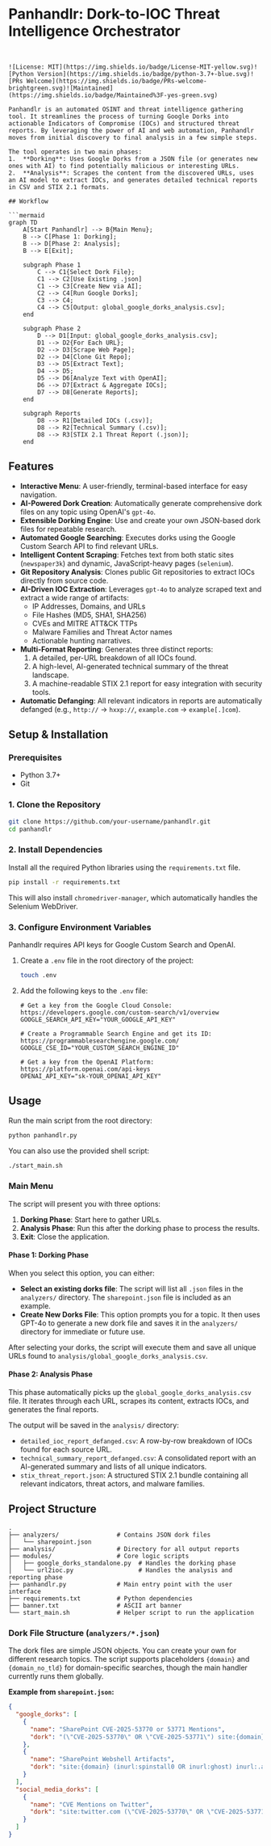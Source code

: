 # Panhandlr: Dork-to-IOC Threat Intelligence Orchestrator

```


![License: MIT](https://img.shields.io/badge/License-MIT-yellow.svg)![Python Version](https://img.shields.io/badge/python-3.7+-blue.svg)![PRs Welcome](https://img.shields.io/badge/PRs-welcome-brightgreen.svg)![Maintained](https://img.shields.io/badge/Maintained%3F-yes-green.svg)

Panhandlr is an automated OSINT and threat intelligence gathering tool. It streamlines the process of turning Google Dorks into actionable Indicators of Compromise (IOCs) and structured threat reports. By leveraging the power of AI and web automation, Panhandlr moves from initial discovery to final analysis in a few simple steps.

The tool operates in two main phases:
1.  **Dorking**: Uses Google Dorks from a JSON file (or generates new ones with AI) to find potentially malicious or interesting URLs.
2.  **Analysis**: Scrapes the content from the discovered URLs, uses an AI model to extract IOCs, and generates detailed technical reports in CSV and STIX 2.1 formats.

## Workflow

```mermaid
graph TD
    A[Start Panhandlr] --> B{Main Menu};
    B --> C[Phase 1: Dorking];
    B --> D[Phase 2: Analysis];
    B --> E[Exit];

    subgraph Phase 1
        C --> C1{Select Dork File};
        C1 --> C2[Use Existing .json]
        C1 --> C3[Create New via AI];
        C2 --> C4[Run Google Dorks];
        C3 --> C4;
        C4 --> C5[Output: global_google_dorks_analysis.csv];
    end

    subgraph Phase 2
        D --> D1[Input: global_google_dorks_analysis.csv];
        D1 --> D2{For Each URL};
        D2 --> D3[Scrape Web Page];
        D2 --> D4[Clone Git Repo];
        D3 --> D5[Extract Text];
        D4 --> D5;
        D5 --> D6[Analyze Text with OpenAI];
        D6 --> D7[Extract & Aggregate IOCs];
        D7 --> D8[Generate Reports];
    end
    
    subgraph Reports
        D8 --> R1[Detailed IOCs (.csv)];
        D8 --> R2[Technical Summary (.csv)];
        D8 --> R3[STIX 2.1 Threat Report (.json)];
    end

```

## Features

-   **Interactive Menu**: A user-friendly, terminal-based interface for easy navigation.
-   **AI-Powered Dork Creation**: Automatically generate comprehensive dork files on any topic using OpenAI's `gpt-4o`.
-   **Extensible Dorking Engine**: Use and create your own JSON-based dork files for repeatable research.
-   **Automated Google Searching**: Executes dorks using the Google Custom Search API to find relevant URLs.
-   **Intelligent Content Scraping**: Fetches text from both static sites (`newspaper3k`) and dynamic, JavaScript-heavy pages (`selenium`).
-   **Git Repository Analysis**: Clones public Git repositories to extract IOCs directly from source code.
-   **AI-Driven IOC Extraction**: Leverages `gpt-4o` to analyze scraped text and extract a wide range of artifacts:
    -   IP Addresses, Domains, and URLs
    -   File Hashes (MD5, SHA1, SHA256)
    -   CVEs and MITRE ATT&CK TTPs
    -   Malware Families and Threat Actor names
    -   Actionable hunting narratives.
-   **Multi-Format Reporting**: Generates three distinct reports:
    1.  A detailed, per-URL breakdown of all IOCs found.
    2.  A high-level, AI-generated technical summary of the threat landscape.
    3.  A machine-readable STIX 2.1 report for easy integration with security tools.
-   **Automatic Defanging**: All relevant indicators in reports are automatically defanged (e.g., `http://` -> `hxxp://`, `example.com` -> `example[.]com`).

## Setup & Installation

### Prerequisites
- Python 3.7+
- Git

### 1. Clone the Repository

```bash
git clone https://github.com/your-username/panhandlr.git
cd panhandlr
```

### 2. Install Dependencies

Install all the required Python libraries using the `requirements.txt` file.

```bash
pip install -r requirements.txt
```

This will also install `chromedriver-manager`, which automatically handles the Selenium WebDriver.

### 3. Configure Environment Variables

Panhandlr requires API keys for Google Custom Search and OpenAI.

1.  Create a `.env` file in the root directory of the project:
    ```bash
    touch .env
    ```
2.  Add the following keys to the `.env` file:

    ```env
    # Get a key from the Google Cloud Console: https://developers.google.com/custom-search/v1/overview
    GOOGLE_SEARCH_API_KEY="YOUR_GOOGLE_API_KEY"

    # Create a Programmable Search Engine and get its ID: https://programmablesearchengine.google.com/
    GOOGLE_CSE_ID="YOUR_CUSTOM_SEARCH_ENGINE_ID"

    # Get a key from the OpenAI Platform: https://platform.openai.com/api-keys
    OPENAI_API_KEY="sk-YOUR_OPENAI_API_KEY"
    ```

##  Usage

Run the main script from the root directory:

```bash
python panhandlr.py
```
You can also use the provided shell script:
```bash
./start_main.sh
```

### Main Menu

The script will present you with three options:

1.  **Dorking Phase**: Start here to gather URLs.
2.  **Analysis Phase**: Run this after the dorking phase to process the results.
3.  **Exit**: Close the application.

#### Phase 1: Dorking Phase

When you select this option, you can either:
- **Select an existing dorks file**: The script will list all `.json` files in the `analyzers/` directory. The `sharepoint.json` file is included as an example.
- **Create New Dorks File**: This option prompts you for a topic. It then uses GPT-4o to generate a new dork file and saves it in the `analyzers/` directory for immediate or future use.

After selecting your dorks, the script will execute them and save all unique URLs found to `analysis/global_google_dorks_analysis.csv`.

#### Phase 2: Analysis Phase

This phase automatically picks up the `global_google_dorks_analysis.csv` file. It iterates through each URL, scrapes its content, extracts IOCs, and generates the final reports.

The output will be saved in the `analysis/` directory:
-   `detailed_ioc_report_defanged.csv`: A row-by-row breakdown of IOCs found for each source URL.
-   `technical_summary_report_defanged.csv`: A consolidated report with an AI-generated summary and lists of all unique indicators.
-   `stix_threat_report.json`: A structured STIX 2.1 bundle containing all relevant indicators, threat actors, and malware families.

## Project Structure

```
.
├── analyzers/                # Contains JSON dork files
│   └── sharepoint.json
├── analysis/                 # Directory for all output reports
├── modules/                  # Core logic scripts
│   ├── google_dorks_standalone.py  # Handles the dorking phase
│   └── url2ioc.py                  # Handles the analysis and reporting phase
├── panhandlr.py              # Main entry point with the user interface
├── requirements.txt          # Python dependencies
├── banner.txt                # ASCII art banner
└── start_main.sh             # Helper script to run the application
```

### Dork File Structure (`analyzers/*.json`)

The dork files are simple JSON objects. You can create your own for different research topics. The script supports placeholders `{domain}` and `{domain_no_tld}` for domain-specific searches, though the main handler currently runs them globally.

**Example from `sharepoint.json`:**
```json
{
  "google_dorks": [
    {
      "name": "SharePoint CVE-2025-53770 or 53771 Mentions",
      "dork": "(\"CVE-2025-53770\" OR \"CVE-2025-53771\") site:{domain}"
    },
    {
      "name": "SharePoint Webshell Artifacts",
      "dork": "site:{domain} (inurl:spinstall0 OR inurl:ghost) inurl:.aspx"
    }
  ],
  "social_media_dorks": [
    {
      "name": "CVE Mentions on Twitter",
      "dork": "site:twitter.com (\"CVE-2025-53770\" OR \"CVE-2025-53771\") sharepoint"
    }
  ]
}
```
